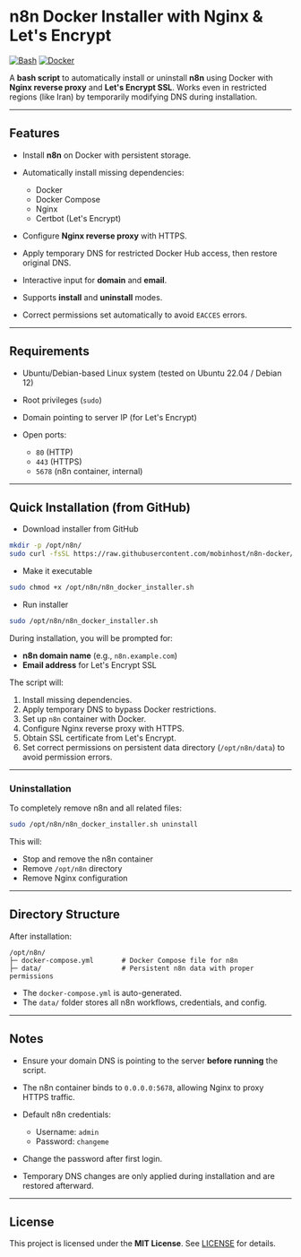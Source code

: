 # n8n Docker Installer with Nginx & Let's Encrypt

[![Bash](https://img.shields.io/badge/Bash-Yes-green.svg)](https://www.gnu.org/software/bash/)
[![Docker](https://img.shields.io/badge/Docker-Yes-blue.svg)](https://www.docker.com/)

A **bash script** to automatically install or uninstall **n8n** using Docker with **Nginx reverse proxy** and **Let's Encrypt SSL**. Works even in restricted regions (like Iran) by temporarily modifying DNS during installation.

---

## Features

* Install **n8n** on Docker with persistent storage.
* Automatically install missing dependencies:

  * Docker
  * Docker Compose
  * Nginx
  * Certbot (Let's Encrypt)
* Configure **Nginx reverse proxy** with HTTPS.
* Apply temporary DNS for restricted Docker Hub access, then restore original DNS.
* Interactive input for **domain** and **email**.
* Supports **install** and **uninstall** modes.
* Correct permissions set automatically to avoid `EACCES` errors.

---

## Requirements

* Ubuntu/Debian-based Linux system (tested on Ubuntu 22.04 / Debian 12)
* Root privileges (`sudo`)
* Domain pointing to server IP (for Let's Encrypt)
* Open ports:

  * `80` (HTTP)
  * `443` (HTTPS)
  * `5678` (n8n container, internal)

---

## Quick Installation (from GitHub)

* Download installer from GitHub
```bash
mkdir -p /opt/n8n/
sudo curl -fsSL https://raw.githubusercontent.com/mobinhost/n8n-docker/main/n8n_docker_installer.sh -o /opt/n8n/n8n_docker_installer.sh
```

* Make it executable
```bash
sudo chmod +x /opt/n8n/n8n_docker_installer.sh
```

* Run installer
```bash
sudo /opt/n8n/n8n_docker_installer.sh
```

During installation, you will be prompted for:

* **n8n domain name** (e.g., `n8n.example.com`)
* **Email address** for Let's Encrypt SSL

The script will:

1. Install missing dependencies.
2. Apply temporary DNS to bypass Docker restrictions.
3. Set up `n8n` container with Docker.
4. Configure Nginx reverse proxy with HTTPS.
5. Obtain SSL certificate from Let's Encrypt.
6. Set correct permissions on persistent data directory (`/opt/n8n/data`) to avoid permission errors.

---

### Uninstallation

To completely remove n8n and all related files:

```bash
sudo /opt/n8n/n8n_docker_installer.sh uninstall
```

This will:

* Stop and remove the n8n container
* Remove `/opt/n8n` directory
* Remove Nginx configuration

---

## Directory Structure

After installation:

```
/opt/n8n/
├─ docker-compose.yml       # Docker Compose file for n8n
├─ data/                    # Persistent n8n data with proper permissions
```

* The `docker-compose.yml` is auto-generated.
* The `data/` folder stores all n8n workflows, credentials, and config.

---

## Notes

* Ensure your domain DNS is pointing to the server **before running** the script.
* The n8n container binds to `0.0.0.0:5678`, allowing Nginx to proxy HTTPS traffic.
* Default n8n credentials:

  * Username: `admin`
  * Password: `changeme`
* Change the password after first login.
* Temporary DNS changes are only applied during installation and are restored afterward.

---

## License

This project is licensed under the **MIT License**. See [LICENSE](LICENSE) for details.
